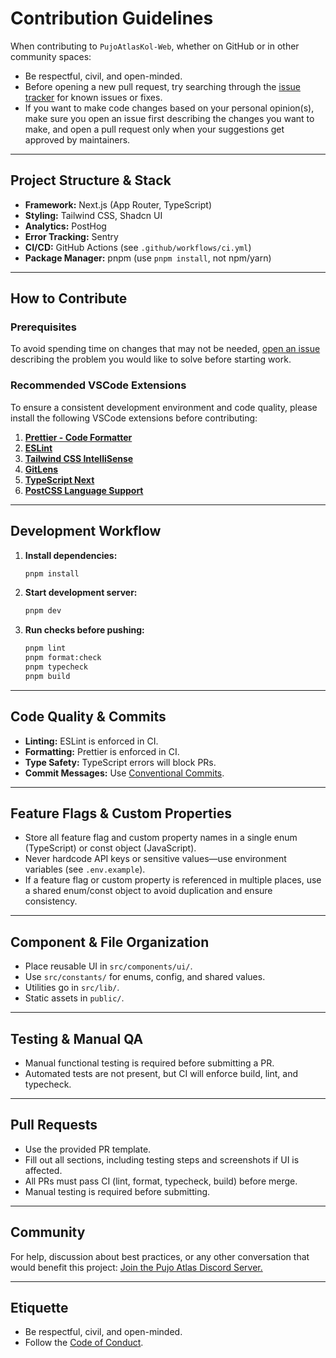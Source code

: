 # Contribution Guidelines

When contributing to `PujoAtlasKol-Web`, whether on GitHub or in other community spaces:

- Be respectful, civil, and open-minded.
- Before opening a new pull request, try searching through the [issue tracker](https://github.com/Pujo-Atlas-Kolkata/PujoAtlasKol-Web/issues) for known issues or fixes.
- If you want to make code changes based on your personal opinion(s), make sure you open an issue first describing the changes you want to make, and open a pull request only when your suggestions get approved by maintainers.

---

## Project Structure & Stack

- **Framework:** Next.js (App Router, TypeScript)
- **Styling:** Tailwind CSS, Shadcn UI
- **Analytics:** PostHog
- **Error Tracking:** Sentry
- **CI/CD:** GitHub Actions (see `.github/workflows/ci.yml`)
- **Package Manager:** pnpm (use `pnpm install`, not npm/yarn)

---

## How to Contribute

### Prerequisites

To avoid spending time on changes that may not be needed, [open an issue](https://github.com/Pujo-Atlas-Kolkata/PujoAtlasKol-Web/issues/new) describing the problem you would like to solve before starting work.

### Recommended VSCode Extensions

To ensure a consistent development environment and code quality, please install the following VSCode extensions before contributing:

1. **[Prettier - Code Formatter](https://marketplace.visualstudio.com/items?itemName=esbenp.prettier-vscode)**
2. **[ESLint](https://marketplace.visualstudio.com/items?itemName=dbaeumer.vscode-eslint)**
3. **[Tailwind CSS IntelliSense](https://marketplace.visualstudio.com/items?itemName=bradlc.vscode-tailwindcss)**
4. **[GitLens](https://marketplace.visualstudio.com/items?itemName=eamodio.gitlens)**
5. **[TypeScript Next](https://marketplace.visualstudio.com/items?itemName=ms-vscode.vscode-typescript-next)**
6. **[PostCSS Language Support](https://marketplace.visualstudio.com/items?itemName=csstools.postcss)**

---

## Development Workflow

1. **Install dependencies:**

   ```bash
   pnpm install
   ```

2. **Start development server:**

   ```bash
   pnpm dev
   ```

3. **Run checks before pushing:**
   ```bash
   pnpm lint
   pnpm format:check
   pnpm typecheck
   pnpm build
   ```

---

## Code Quality & Commits

- **Linting:** ESLint is enforced in CI.
- **Formatting:** Prettier is enforced in CI.
- **Type Safety:** TypeScript errors will block PRs.
- **Commit Messages:** Use [Conventional Commits](https://www.conventionalcommits.org/en/v1.0.0/).

---

## Feature Flags & Custom Properties

- Store all feature flag and custom property names in a single enum (TypeScript) or const object (JavaScript).
- Never hardcode API keys or sensitive values—use environment variables (see `.env.example`).
- If a feature flag or custom property is referenced in multiple places, use a shared enum/const object to avoid duplication and ensure consistency.

---

## Component & File Organization

- Place reusable UI in `src/components/ui/`.
- Use `src/constants/` for enums, config, and shared values.
- Utilities go in `src/lib/`.
- Static assets in `public/`.

---

## Testing & Manual QA

- Manual functional testing is required before submitting a PR.
- Automated tests are not present, but CI will enforce build, lint, and typecheck.

---

## Pull Requests

- Use the provided PR template.
- Fill out all sections, including testing steps and screenshots if UI is affected.
- All PRs must pass CI (lint, format, typecheck, build) before merge.
- Manual testing is required before submitting.

---

## Community

For help, discussion about best practices, or any other conversation that would benefit this project: [Join the Pujo Atlas Discord Server.](https://discord.com/invite/xxSXWYf6d4)

---

## Etiquette

- Be respectful, civil, and open-minded.
- Follow the [Code of Conduct](CODE_OF_CONDUCT.md).
